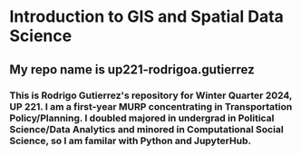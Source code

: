 # Introduction to GIS and Spatial Data Science
## My repo name is up221-rodrigoa.gutierrez
### This is Rodrigo Gutierrez's repository for Winter Quarter 2024, UP 221. I am a first-year MURP concentrating in Transportation Policy/Planning. I doubled majored in undergrad in Political Science/Data Analytics and minored in Computational Social Science, so I am familar with Python and JupyterHub.
